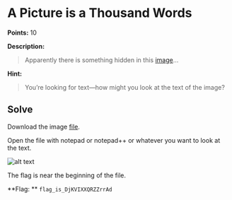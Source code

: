 # A Picture is a Thousand Words
**Points:** 10

**Description:**
>Apparently there is something hidden in this [image](https://github.com/dumblole/CTF-Writeups/blob/master/PACTF-2018/images/image.d25eefefc427.jpg)…

**Hint:**
>You’re looking for text—how might you look at the text of the image?


## Solve
Download the image [file](https://github.com/dumblole/CTF-Writeups/blob/master/PACTF-2018/images/image.d25eefefc427.jpg).

Open the file with notepad or notepad++ or whatever you want to look at the text. 

![alt text](https://github.com/dumblole/CTF-Writeups/blob/master/PACTF-2018/images/ssssss.PNG)

The flag is near the beginning of the file.

**Flag: ** `flag_is_DjKVIXXQRZZrrAd` 

